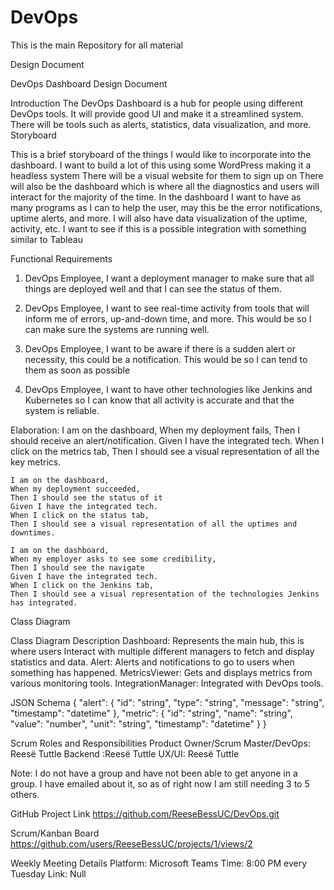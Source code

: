 # DevOps
This is the main Repository for all material


Design Document

DevOps Dashboard Design Document

Introduction
The DevOps Dashboard is a hub for people using different DevOps tools. It will provide good UI and make it a streamlined system. There will be tools such as alerts, statistics, data visualization, and more.
Storyboard

This is a brief storyboard of the things I would like to incorporate into the dashboard. 
I want to build a lot of this using some WordPress making it a headless system
There will be a visual website for them to sign up on
There will also be the dashboard which is where all the diagnostics and users will interact for the majority of the time.
In the dashboard I want to have as many programs as I can to help the user, may this be the error notifications, uptime alerts, and more.
I will also have data visualization of the uptime, activity, etc. I want to see if this is a possible integration with something similar to Tableau

Functional Requirements
  1. DevOps Employee,
    I want a deployment manager to make sure that all things are deployed well and that I can see the status of them.

  2. DevOps Employee,
    I want to see real-time activity from tools that will inform me of errors, up-and-down time, and more. 
    This would be so I can make sure the systems are running well.

  3. DevOps Employee,
    I want to be aware if there is a sudden alert or necessity, this could be a notification.
    This would be so I can tend to them as soon as possible

  4. DevOps Employee,
    I want to have other technologies like Jenkins and Kubernetes so I can know that all activity is accurate and that the system is reliable.

  Elaboration:
    I am on the dashboard,
    When my deployment fails,
    Then I should receive an alert/notification.
    Given I have the integrated tech.
    When I click on the metrics tab,
    Then I should see a visual representation of all the key metrics.
    
    I am on the dashboard,
    When my deployment succeeded,
    Then I should see the status of it
    Given I have the integrated tech.
    When I click on the status tab,
    Then I should see a visual representation of all the uptimes and downtimes.
    
    I am on the dashboard,
    When my employer asks to see some credibility,
    Then I should see the navigate
    Given I have the integrated tech.
    When I click on the Jenkins tab,
    Then I should see a visual representation of the technologies Jenkins has integrated.

Class Diagram


Class Diagram Description
Dashboard: Represents the main hub, this is where users Interact with multiple different managers to fetch and display statistics and data.
Alert: Alerts and notifications to go to users when something has happened.
MetricsViewer: Gets and displays metrics from various monitoring tools.
IntegrationManager: Integrated with DevOps tools.

JSON Schema
{
    "alert": {
        "id": "string",
        "type": "string",
        "message": "string",
        "timestamp": "datetime"
    },
    "metric": {
        "id": "string",
        "name": "string",
        "value": "number",
        "unit": "string",
        "timestamp": "datetime"
    }
}

Scrum Roles and Responsibilities
Product Owner/Scrum Master/DevOps: Reesë Tuttle
Backend :Reesë Tuttle
UX/UI: Reesë Tuttle

Note: I do not have a group and have not been able to get anyone in a group. I have emailed about it, so as of right now I am still needing 3 to 5 others.

GitHub Project Link
https://github.com/ReeseBessUC/DevOps.git

Scrum/Kanban Board
https://github.com/users/ReeseBessUC/projects/1/views/2

Weekly Meeting Details
Platform: Microsoft Teams
Time: 8:00 PM every Tuesday
Link: Null

